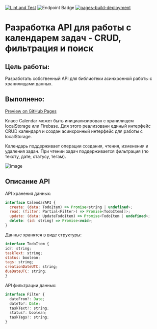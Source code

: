 [![Lint and Test](https://github.com/v-nvtsk/otus-jsbasic-dz30-cal/actions/workflows/lint-test.yaml/badge.svg)](https://github.com/v-nvtsk/otus-jsbasic-dz30-cal/actions/workflows/lint-test.yaml) ![Endpoint Badge](https://img.shields.io/endpoint?url=https://gist.githubusercontent.com/v-nvtsk/f9b687636482339cabd6a8c4b369f3eb/raw/ffb2ac96927666af874670e4f03f583c651e1e83/otus-jsbasic-dz30-cal-junit-tests.json) [![pages-build-deployment](https://github.com/v-nvtsk/otus-jsbasic-dz30-cal/actions/workflows/pages/pages-build-deployment/badge.svg)](https://github.com/v-nvtsk/otus-jsbasic-dz30-cal/actions/workflows/pages/pages-build-deployment)

# Разработка API для работы с календарем задач - CRUD, фильтрация и поиск

## Цель работы:

Разработать собственный API для библиотеки асинхронной работы с хранилищами данных.

## Выполнено:

[Preview on GitHub Pages](https://v-nvtsk.github.io/otus-jsbasic-dz30-cal/)

Класс Calendar может быть инициализирован с хранилищем localStorage или Firebase.
Для этого реализовани единый интерфейс CRUD календаря и создан асинхронный интерфейс для работы с localStorage.

Календарь поддерживает операции создания, чтения, изменения и удаления задач.
При чтении задач поддерживается фильтрация (по тексту, дате, статусу, тегам).

![image](https://github.com/v-nvtsk/otus-jsbasic-dz30-cal/assets/138329268/32bb3b6d-394c-4ec9-b137-07f15dcdb8d3)


## Описание API

API хранения данных:

```js
interface CalendarAPI {
  create: (data: TodoItem) => Promise<string | undefined>;
  read: (filter: Partial<Filter>) => Promise<TodoItem[]>;
  update: (data: UpdateTodoItem) => Promise<TodoItem | undefined>;
  delete: (id: string) => Promise<void>;
}
```

Данные хранятся в виде структуры:

```js
interface TodoItem {
id?: string;
taskText: string;
status: boolean;
tags: string;
creationDateUTC: string;
dueDateUTC: string;
}

```

API фильтрации данных:

```js
interface Filter {
  dateFrom?: Date;
  dateTo?: Date;
  taskText?: string;
  status?: boolean;
  taskTags?: string;
}
```
